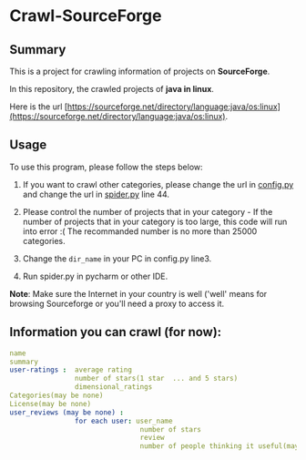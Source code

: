 # Crawl-SourceForge

## Summary

This is a project for crawling information of projects on **SourceForge**.

In this repository, the crawled projects of **java in linux**.

Here is the url [https://sourceforge.net/directory/language:java/os:linux](https://sourceforge.net/directory/language:java/os:linux).

## Usage
To use this program, please follow the steps below:

1. If you want to crawl other categories, please change the url in [config.py](./config.py) and change the url in [spider.py](./spider.py) line 44.
        
2. Please control the number of projects that in your category - If the number of projects that in your category is too large, this code will run into error :( The recommanded number is no more than 25000 categories.
        
3. Change the `dir_name` in your PC in config.py line3.
4. Run spider.py in pycharm or other IDE.

**Note**: Make sure the Internet in your country is well ('well' means for browsing Sourceforge or you'll need a proxy to access it.
         
## Information you can crawl (for now):

````yml
name
summary
user-ratings :  average rating
                number of stars(1 star  ... and 5 stars)
                dimensional_ratings
Categories(may be none)
License(may be none)
user_reviews (may be none) :  
                for each user: user_name
                                number of stars
                                review
                                number of people thinking it useful(may be none)
````
